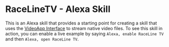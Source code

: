 # RaceLineTV - Alexa Skill

This is an Alexa skill that provides a starting point for creating a skill that uses the [VideoApp Interface](https://developer.amazon.com/docs/custom-skills/videoapp-interface-reference.html) to stream native video files. 
To see this skill in action, you can enable a live example by saying `Alexa, enable RaceLine TV` and then `Alexa, open RaceLine TV`.
